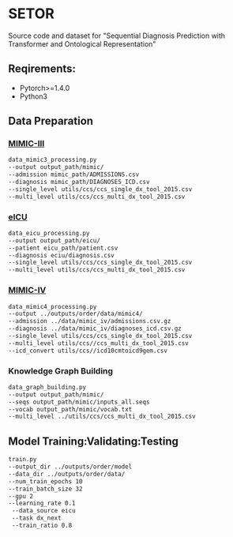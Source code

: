 # SETOR

Source code and dataset for "Sequential Diagnosis Prediction with Transformer and Ontological Representation"

## Reqirements:

* Pytorch>=1.4.0
* Python3

## Data Preparation
### [MIMIC-III](https://physionet.org/content/mimiciii/1.4/)
```bash
data_mimic3_processing.py 
--output output_path/mimic/ 
--admission mimic_path/ADMISSIONS.csv  
--diagnosis mimic_path/DIAGNOSES_ICD.csv 
--single_level utils/ccs/ccs_single_dx_tool_2015.csv 
--multi_level utils/ccs/ccs_multi_dx_tool_2015.csv
```

### [eICU](https://physionet.org/content/eicu-crd/2.0/)
```bash
data_eicu_processing.py 
--output output_path/eicu/ 
--patient eicu_path/patient.csv  
--diagnosis eciu/diagnosis.csv
--single_level utils/ccs/ccs_single_dx_tool_2015.csv 
--multi_level utils/ccs/ccs_multi_dx_tool_2015.csv
```

### [MIMIC-IV](https://physionet.org/content/mimiciv/0.4/)
```bash
data_mimic4_processing.py 
--output ../outputs/order/data/mimic4/ 
--admission ../data/mimic_iv/admissions.csv.gz  
--diagnosis ../data/mimic_iv/diagnoses_icd.csv.gz 
--single_level utils/ccs/ccs_single_dx_tool_2015.csv 
--multi_level utils/ccs//ccs_multi_dx_tool_2015.csv 
--icd_convert utils/ccs//icd10cmtoicd9gem.csv
```

### Knowledge Graph Building

```bash
data_graph_building.py 
--output output_path/mimic/  
--seqs output_path/mimic/inputs_all.seqs 
--vocab output_path/mimic/vocab.txt 
--multi_level ../utils/ccs/ccs_multi_dx_tool_2015.csv
```

##  Model Training:Validating:Testing
```bash
train.py 
--output_dir ../outputs/order/model 
--data_dir ../outputs/order/data/ 
--num_train_epochs 10 
--train_batch_size 32 
--gpu 2 
--learning_rate 0.1
 --data_source eicu 
 --task dx_next 
 --train_ratio 0.8
```

